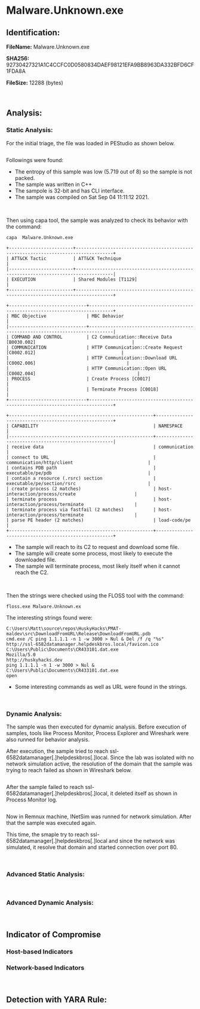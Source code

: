 # Malware.Unknown.exe

## Identification:

**FileName:** Malware.Unknown.exe

**SHA256:** 92730427321A1C4CCFC0D0580834DAEF98121EFA9BB8963DA332BFD6CF1FDA8A

**FileSize:** 12288 (bytes)

<br>

## Analysis:

### Static Analysis:

For the initial triage, the file was loaded in PEStudio as shown below. 

<image src="../Images/Malware.Unknown.exe1.png" caption="" alt="" height="" width="" position="center" command="fit" option="" class="img-fluid" title="" >

Followings were found:
- The entropy of this sample was low (5.719 out of 8) so the sample is not packed.
- The sample was written in C++
- The sampole is 32-bit and has CLI interface.
- The sample was compiled on Sat Sep 04 11:11:12 2021.

<br>

Then using capa tool, the sample was analyzed to check its behavior with the command:

`capa  Malware.Unknown.exe`

    +------------------------+------------------------------------------------------------------------------------+
    | ATT&CK Tactic          | ATT&CK Technique                                                                   |
    |------------------------+------------------------------------------------------------------------------------|
    | EXECUTION              | Shared Modules [T1129]                                                             |
    +------------------------+------------------------------------------------------------------------------------+
    
    +-----------------------------+-------------------------------------------------------------------------------+
    | MBC Objective               | MBC Behavior                                                                  |
    |-----------------------------+-------------------------------------------------------------------------------|
    | COMMAND AND CONTROL         | C2 Communication::Receive Data [B0030.002]                                    |
    | COMMUNICATION               | HTTP Communication::Create Request [C0002.012]                                |
    |                             | HTTP Communication::Download URL [C0002.006]                                  |
    |                             | HTTP Communication::Open URL [C0002.004]                                      |
    | PROCESS                     | Create Process [C0017]                                                        |
    |                             | Terminate Process [C0018]                                                     |
    +-----------------------------+-------------------------------------------------------------------------------+
    
    +------------------------------------------------------+------------------------------------------------------+
    | CAPABILITY                                           | NAMESPACE                                            |
    |------------------------------------------------------+------------------------------------------------------|
    | receive data                                         | communication                                        |
    | connect to URL                                       | communication/http/client                            |
    | contains PDB path                                    | executable/pe/pdb                                    |
    | contain a resource (.rsrc) section                   | executable/pe/section/rsrc                           |
    | create process (2 matches)                           | host-interaction/process/create                      |
    | terminate process                                    | host-interaction/process/terminate                   |
    | terminate process via fastfail (2 matches)           | host-interaction/process/terminate                   |
    | parse PE header (2 matches)                          | load-code/pe                                         |
    +------------------------------------------------------+------------------------------------------------------+

- The sample will reach to its C2 to request and download some file.
- The sample will create some process, most likely to execute the downloaded file.
- The sample will terminate process, most likely itself when it cannot reach the C2.

<br>

Then the strings were checked using the FLOSS tool with the command:

`floss.exe Malware.Unknown.ex`

The interesting strings found were:

    C:\Users\Matt\source\repos\HuskyHacks\PMAT-maldev\src\DownloadFromURL\Release\DownloadFromURL.pdb
    cmd.exe /C ping 1.1.1.1 -n 1 -w 3000 > Nul & Del /f /q "%s"
    http://ssl-6582datamanager.helpdeskbros.local/favicon.ico
    C:\Users\Public\Documents\CR433101.dat.exe
    Mozilla/5.0
    http://huskyhacks.dev
    ping 1.1.1.1 -n 1 -w 3000 > Nul & C:\Users\Public\Documents\CR433101.dat.exe
    open

- Some interesting commands as well as URL were found in the strings.

<br>

### Dynamic Analysis:

The sample was then executed for dynamic analysis. Before execution of samples, tools like Process Monitor, Process Explorer and Wireshark were also runned for behavior analysis. 

After execution, the sample tried to reach ssl-6582datamanager[.]helpdeskbros[.]local. Since the lab was isolated with no network simulation active, the resolution of the domain that the sample was trying to reach failed as shown in Wireshark below. 

<image src="../Images/Malware.Unknown.exe2.png" caption="" alt="" height="" width="" position="center" command="fit" option="" class="img-fluid" title="" >

After the sample failed to reach ssl-6582datamanager[.]helpdeskbros[.]local, it deleted itself as shown in Process Monitor log.

<image src="../Images/Malware.Unknown.exe3.png" caption="" alt="" height="" width="" position="center" command="fit" option="" class="img-fluid" title="" >

<br>

Now in Remnux machine, INetSim was runned for network simulation. After that the sample was executed again. 

This time, the smaple try to reach ssl-6582datamanager[.]helpdeskbros[.]local and since the network was simulated, it resolve that domain and started connection over port 80.

<br>

### Advanced Static Analysis:


<br>

### Advanced Dynamic Analysis:


<br>

## Indicator of Compromise 

### Host-based Indicators


### Network-based Indicators


<br>

## Detection with YARA Rule:


